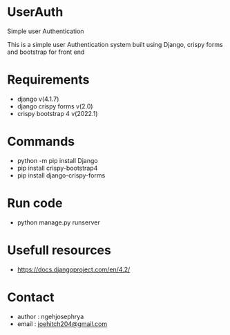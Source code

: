 # UserAuth
Simple user Authentication

This is a simple user Authentication system built using Django, crispy forms and bootstrap for front end
# Requirements
- django v(4.1.7)
- django crispy forms v(2.0)
- crispy bootstrap 4 v(2022.1)

# Commands
- python -m pip install Django
- pip install crispy-bootstrap4
- pip install django-crispy-forms

# Run code
- python manage.py runserver


# Usefull resources
- https://docs.djangoproject.com/en/4.2/

# Contact
- author : ngehjosephrya
- email : joehitch204@gmail.com
